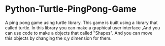 # Python-Turtle-PingPong-Game
A ping pong game using turtle library.
This game is built using a library that called turtle.
In this library you can make a graphical user interface ,And you can use code to make a objects that called "Shapes".
And you can move this objects by changing the x,y dimension for them.
